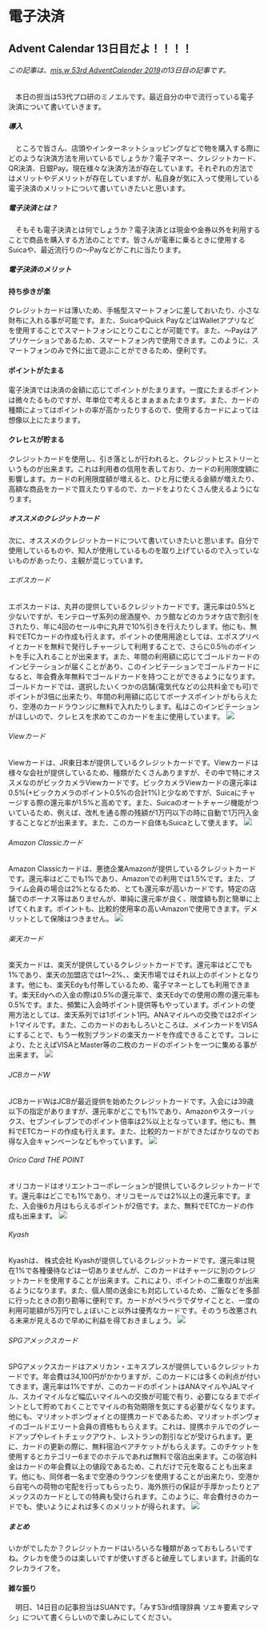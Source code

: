 # 電子決済
## Advent Calendar 13日目だよ！！！！
###### この記事は、[mis.w 53rd AdventCalender 2019](https://adventar.org/calendars/4121)の13日目の記事です。
　本日の担当は53代プロ研のミノエルです。最近自分の中で流行っている電子決済について書いていきます。
##### 導入
　ところで皆さん、店頭やインターネットショッピングなどで物を購入する際にどのような決済方法を用いているでしょうか？電子マネー、クレジットカード、QR決済、日銀Pay。現在様々な決済方法が存在しています。それぞれの方法ではメリットやデメリットが存在していますが、私自身が気に入って使用している電子決済のメリットについて書いていきたいと思います。
##### 電子決済とは？
　そもそも電子決済とは何でしょうか？電子決済とは現金や金券以外を利用することで商品を購入する方法のことです。皆さんが電車に乗るときに使用するSuicaや、最近流行りの～Payなどがこれに当たります。
##### 電子決済のメリット
#### 持ち歩きが楽
クレジットカードは薄いため、手帳型スマートフォンに差しておいたり、小さな財布に入れる事が可能です。また、SuicaやQuick PayなどはWalletアプリなどを使用することでスマートフォンにとりこむことが可能です。また、～Payはアプリケーションであるため、スマートフォン内で使用できます。このように、スマートフォンのみで外に出て遊ぶことができるため、便利です。
#### ポイントがたまる
電子決済では決済の金額に応じてポイントがたまります。一度にたまるポイントは微々たるものですが、年単位で考えるとまぁまぁたまります。また、カードの種類によってはポイントの率が高かったりするので、使用するカードによっては想像以上にたまります。
#### クレヒスが貯まる
クレジットカードを使用し、引き落としが行われると、クレジットヒストリーというものが出来ます。これは利用者の信用を表しており、カードの利用限度額に影響します。カードの利用限度額が増えると、ひと月に使える金額が増えたり、高額な商品をカードで買えたりするので、カードをよりたくさん使えるようになります。
##### オススメのクレジットカード
次に、オススメのクレジットカードについて書いていきたいと思います。自分で使用しているものや、知人が使用しているものを取り上げているので入っていないものがあったり、主観が混じっています。

###### エポスカード
エポスカードは、丸井の提供しているクレジットカードです。還元率は0.5%と少ないですが、モンテローザ系列の居酒屋や、カラ館などのカラオケ店で割引をされたり、年に4回のセール中に丸井で10%引きを行えたりします。他にも、無料でETCカードの作成も行えます。ポイントの使用用途としては、エポスプリペイとカードを無料で発行しチャージして利用することで、さらに0.5％のポイントを手に入れることが出来ます。また、年間の利用額に応じてゴールドカードのインビテーションが届くことがあり、このインビテーションでゴールドカードになると、年会費永年無料でゴールドカードを持つことができるようになります。ゴールドカードでは、選択したいくつかの店舗(電気代などの公共料金でも可)でポイントが3倍に出来たり、年間の利用額に応じてボーナスポイントがもらえたり、空港のカードラウンジに無料で入れたりします。私はこのインビテーションがほしいので、クレヒスを求めてこのカードを主に使用しています。
![](https://minoeru.github.io/markdown/images/advent2019/epos.png)

###### Viewカード
Viewカードは、JR東日本が提供しているクレジットカードです。Viewカードは様々な会社が提供しているため、種類がたくさんありますが、その中で特にオススメなのがビックカメラViewカードです。ビックカメラViewカードの還元率は0.5%(+ビックカメラのポイント0.5%の合計1%)と少なめですが、Suicaにチャージする際の還元率が1.5%と高めです。また、Suicaのオートチャージ機能がついているため、例えば、改札を通る際の残額が1万円以下の時に自動で1万円入金することなどが出来ます。また、このカード自体もSuicaとして使えます。
![](https://minoeru.github.io/markdown/images/advent2019/view.png)
###### Amazon Classicカード
Amazon Classicカードは、悪徳企業Amazonが提供しているクレジットカードです。還元率はどこでも1%であり、Amazonでの利用では1.5%です。また、プライム会員の場合は2%となるため、とても還元率が高いカードです。特定の店舗でのボーナス等はありませんが、単純に還元率が良く、限度額も割と簡単に上げてくれます。ポイントも、比較的使用率の高いAmazonで使用できます。デメリットとして保険はつきません。
![](https://minoeru.github.io/markdown/images/advent2019/amazon.png)
###### 楽天カード
楽天カードは、楽天が提供しているクレジットカードです。還元率はどこでも1%であり、楽天の加盟店では1～2%、、楽天市場ではそれ以上のポイントとなります。他にも、楽天Edyも付帯しているため、電子マネーとしても利用できます。楽天Edyへの入金の際は0.5%の還元率で、楽天Edyでの使用の際の還元率も0.5%です。また、頻繁に入会時ポイント提供等もやっています。ポイントの使用方法としては、楽天系列では1ポイント1円。ANAマイルへの交換では2ポイント1マイルです。また、このカードのおもしろいところは、メインカードをVISAにすることで、もう一枚別ブランドの楽天カードを作成できることです。コレにより、たとえばVISAとMaster等の二枚のカードのポイントを一つに集める事が出来ます。
![](https://minoeru.github.io/markdown/images/advent2019/rakuten.png)
###### JCBカードW
JCBカードWはJCBが最近提供を始めたクレジットカードです。入会には39歳以下の指定がありますが、還元率がどこでも1%であり、Amazonやスターバックス、セブンイレブンでのポイント倍率は2%以上となっています。他にも、無料でETCカードの作成も行えます。また、比較的カードができたばかりなのでお得な入会キャンペーンなどもやっています。
![](https://minoeru.github.io/markdown/images/advent2019/jcbw.png)
###### Orico Card THE POINT
オリコカードはオリエントコーポレーションが提供しているクレジットカードです。還元率はどこでも1%であり、オリコモールでは2%以上の還元率です。また、入会後6カ月はもらえるポイントが2倍です。また、無料でETCカードの作成も出来ます。
![](https://minoeru.github.io/markdown/images/advent2019/orico.png)
###### Kyash
Kyashは、	株式会社 Kyashが提供しているクレジットカードです。還元率は現在1%で各種優待などは一切ありませんが、このカードはチャージに別のクレジットカードを使用することが出来ます。これにより、ポイントの二重取りが出来るようになります。また、個人間の送金にも対応しているため、ご飯などを多部に行ったときの割り勘等に便利です。カードがペラペラでダサイことと、一度の利用可能額が5万円でしょぼいこと以外は優秀なカードです。そのうち改悪される未来が見えるので早めに利益を得ておきましょう。
![](https://minoeru.github.io/markdown/images/advent2019/kyash.png)
###### SPGアメックスカード
SPGアメックスカードはアメリカン・エキスプレスが提供しているクレジットカードです。年会費は34,100円がかかりますが、このカードには多くの利点が付いてきます。還元率は1%ですが、このカードのポイントはANAマイルやJALマイル、スカイマイルなど幅広いマイルへの交換が可能で有り、必要になるまでポイントとして貯めておくことでマイルの有効期限を気にする必要がなくなります。他にも、マリオットボンヴォイとの提携カードであるため、マリオットボンヴォイのゴールドエリート会員の資格ももらえます。これは、提携ホテルでのグレードアップやレイトチェックアウト、レストランの割引などが受けられます。更に、カードの更新の際に、無料宿泊ペアチケットがもらえます。このチケットを使用するとカテゴリー6までのホテルであれば無料で宿泊出来ます。この宿泊料金はカードの年会費以上の値段であるため、これだけで元を取ることも出来ます。他にも、同伴者一名まで空港のラウンジを使用することが出来たり、空港から自宅への荷物の宅配を行ってもらったり、海外旅行の保証が手厚かったりとアメックスのカードとしての特典も受けられます。このように、年会費付きのカードでも、使いようによれば多くのメリットが得られます。
![](https://minoeru.github.io/markdown/images/advent2019/spg.png)
##### まとめ
いかがでしたか？クレジットカードはいろいろな種類があっておもしろいですね。クレカを使うのは楽しいですが使いすぎると破産してしまいます。計画的なクレカライフを。


#### 雑な振り
　明日、14日目の記事担当はSUANです。「みす53rd情理辞典 ソエキ要素マシマシ」について書くらしいので楽しみにしてください。
